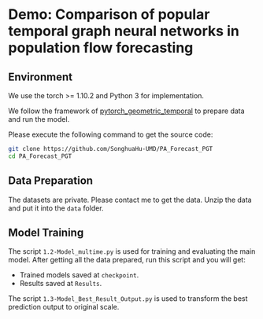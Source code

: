 # Demo: Comparison of popular temporal graph neural networks in population flow forecasting

## Environment
We use the torch >= 1.10.2 and Python 3 for implementation.

We follow the framework of [pytorch_geometric_temporal](https://github.com/SonghuaHu-UMD/pytorch_geometric_temporal) to prepare data and run the model.

Please execute the following command to get the source code:

```bash
git clone https://github.com/SonghuaHu-UMD/PA_Forecast_PGT
cd PA_Forecast_PGT
```

## Data Preparation
The datasets are private. Please contact me to get the data. Unzip the data and put it into the `data` folder.


## Model Training
The script `1.2-Model_multime.py` is used for training and evaluating the main model. After getting all the data prepared, run this script and you will get:

* Trained models saved at `checkpoint`.
* Results saved at `Results`.

The script `1.3-Model_Best_Result_Output.py` is used to transform the best prediction output to original scale.
